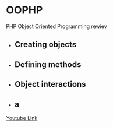 # **OOPHP**
PHP Object Oriented Programming rewiev

* ## Creating objects
* ## Defining methods
* ## Object interactions
* ## a

[Youtube Link](https://www.youtube.com/watch?v=NyRWaQo1pZo)